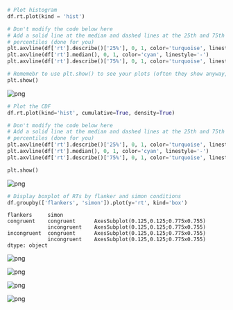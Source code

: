 ```python
# Plot histogram
df.rt.plot(kind = 'hist')

# Don't modify the code below here
# Add a solid line at the median and dashed lines at the 25th and 75th 
# percentiles (done for you)
plt.axvline(df['rt'].describe()['25%'], 0, 1, color='turquoise', linestyle='--')
plt.axvline(df['rt'].median(), 0, 1, color='cyan', linestyle='-')
plt.axvline(df['rt'].describe()['75%'], 0, 1, color='turquoise', linestyle='--')

# Rememebr to use plt.show() to see your plots (often they show anyway, but with some garbagy text at the top)
plt.show()
```




![png](Assignment_3%20portfolio_files/Assignment_3%20portfolio_0_0.png)




```python
# Plot the CDF
df.rt.plot(kind='hist', cumulative=True, density=True)

# Don't modify the code below here
# Add a solid line at the median and dashed lines at the 25th and 75th 
# percentiles (done for you)
plt.axvline(df['rt'].describe()['25%'], 0, 1, color='turquoise', linestyle='--')
plt.axvline(df['rt'].median(), 0, 1, color='cyan', linestyle='-')
plt.axvline(df['rt'].describe()['75%'], 0, 1, color='turquoise', linestyle='--')

plt.show()
```




![png](Assignment_3%20portfolio_files/Assignment_3%20portfolio_1_0.png)




```python
# Display boxplot of RTs by flanker and simon conditions
df.groupby(['flankers', 'simon']).plot(y='rt', kind='box')
```




    flankers     simon      
    congruent    congruent      AxesSubplot(0.125,0.125;0.775x0.755)
                 incongruent    AxesSubplot(0.125,0.125;0.775x0.755)
    incongruent  congruent      AxesSubplot(0.125,0.125;0.775x0.755)
                 incongruent    AxesSubplot(0.125,0.125;0.775x0.755)
    dtype: object






![png](Assignment_3%20portfolio_files/Assignment_3%20portfolio_2_1.png)






![png](Assignment_3%20portfolio_files/Assignment_3%20portfolio_2_2.png)






![png](Assignment_3%20portfolio_files/Assignment_3%20portfolio_2_3.png)






![png](Assignment_3%20portfolio_files/Assignment_3%20portfolio_2_4.png)


